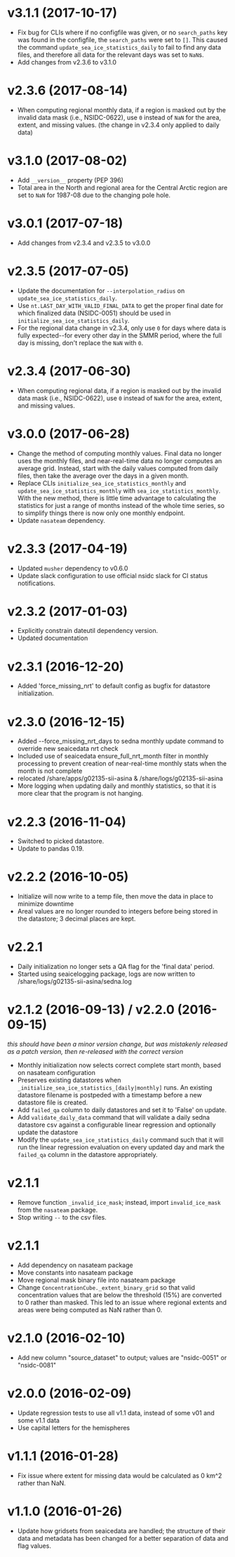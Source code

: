# v3.1.1 (2017-10-17)

* Fix bug for CLIs where if no configfile was given, or no `search_paths` key
  was found in the configfile, the `search_paths` were set to `[]`. This caused
  the command `update_sea_ice_statistics_daily` to fail to find any data files,
  and therefore all data for the relevant days was set to `NaN`s.
* Add changes from v2.3.6 to v3.1.0

# v2.3.6 (2017-08-14)

* When computing regional monthly data, if a region is masked out by the invalid
  data mask (i.e., NSIDC-0622), use `0` instead of `NaN` for the area, extent,
  and missing values. (the change in v2.3.4 only applied to daily data)

# v3.1.0 (2017-08-02)

* Add `__version__` property (PEP 396)
* Total area in the North and regional area for the Central Arctic region are
  set to `NaN` for 1987-08 due to the changing pole hole.

# v3.0.1 (2017-07-18)

* Add changes from v2.3.4 and v2.3.5 to v3.0.0

# v2.3.5 (2017-07-05)

* Update the documentation for `--interpolation_radius` on
  `update_sea_ice_statistics_daily`.
* Use `nt.LAST_DAY_WITH_VALID_FINAL_DATA` to get the proper final date for which
  finalized data (NSIDC-0051) should be used in
  `initialize_sea_ice_statistics_daily`.
* For the regional data change in v2.3.4, only use `0` for days where data is
  fully expected--for every other day in the SMMR period, where the full day is
  missing, don't replace the `NaN` with `0`.

# v2.3.4 (2017-06-30)

* When computing regional data, if a region is masked out by the invalid data
  mask (i.e., NSIDC-0622), use `0` instead of `NaN` for the area, extent, and
  missing values.

# v3.0.0 (2017-06-28)

* Change the method of computing monthly values. Final data no longer uses the
  monthly files, and near-real-time data no longer computes an average
  grid. Instead, start with the daily values computed from daily files, then
  take the average over the days in a given month.
* Replace CLIs `initialize_sea_ice_statistics_monthly` and
  `update_sea_ice_statistics_monthly` with `sea_ice_statistics_monthly`. With
  the new method, there is little time advantage to calculating the statistics
  for just a range of months instead of the whole time series, so to simplify
  things there is now only one monthly endpoint.
* Update `nasateam` dependency.

# v2.3.3 (2017-04-19)

* Updated `musher` dependency to v0.6.0
* Update slack configuration to use official nsidc slack for CI status notifications.

# v2.3.2 (2017-01-03)

- Explicitly constrain dateutil dependency version.
- Updated documentation

# v2.3.1 (2016-12-20)

- Added 'force_missing_nrt' to default config as bugfix for datastore initialization.

# v2.3.0 (2016-12-15)

- Added --force_missing_nrt_days to sedna monthly update command to override
  new seaicedata nrt check
- Included use of seaicedata ensure_full_nrt_month filter in monthly processing
  to prevent creation of near-real-time monthly stats when the month is not
  complete
- relocated /share/apps/g02135-sii-asina &  /share/logs/g02135-sii-asina
- More logging when updating daily and monthly statistics, so that it is more
  clear that the program is not hanging.

# v2.2.3 (2016-11-04)

- Switched to picked datastore.
- Update to pandas 0.19.

# v2.2.2 (2016-10-05)

- Initialize will now write to a temp file, then move the data in place to
  minimize downtime
- Areal values are no longer rounded to integers before being stored in the
  datastore; 3 decimal places are kept.

# v2.2.1

- Daily initialization no longer sets a QA flag for the 'final data' period.
- Started using seaicelogging package, logs are now written to
  /share/logs/g02135-sii-asina/sedna.log


# v2.1.2 (2016-09-13) / v2.2.0 (2016-09-15)

*this should have been a minor version change, but was mistakenly released as a
patch version, then re-released with the correct version*

- Monthly initialization now selects correct complete start month, based on
  nasateam configuration
- Preserves existing datastores when
  `_initialize_sea_ice_statistics_[daily|monthly]` runs. An existing datastore
  filename is postpeded with a timestamp before a new datastore file is
  created.
- Add `failed_qa` column to daily datastores and set it to 'False' on update.
- Add `validate_daily_data` command that will validate a daily sedna datastore csv
  against a configurable linear regression and optionally update the datastore
- Modify the `update_sea_ice_statistics_daily` command such that it will run
  the linear regression evaluation on every updated day and mark the `failed_qa`
  column in the datastore appropriately.

# v2.1.1

- Remove function `_invalid_ice_mask`; instead, import `invalid_ice_mask` from
  the `nasateam` package.
- Stop writing `--` to the csv files.

# v2.1.1

- Add dependency on nasateam package
- Move constants into nasateam package
- Move regional mask binary file into nasateam package
- Change `ConcentrationCube._extent_binary_grid` so that valid concentration
  values that are below the threshold (15%) are converted to 0 rather than
  masked. This led to an issue where regional extents and areas were being
  computed as NaN rather than 0.

# v2.1.0 (2016-02-10)

- Add new column "source_dataset" to output; values are "nsidc-0051" or
  "nsidc-0081"

# v2.0.0 (2016-02-09)

- Update regression tests to use all v1.1 data, instead of some v01 and some
  v1.1 data
- Use capital letters for the hemispheres

# v1.1.1 (2016-01-28)

- Fix issue where extent for missing data would be calculated as 0 km^2 rather
  than NaN.

# v1.1.0 (2016-01-26)

- Update how gridsets from seaicedata are handled; the structure of their data
  and metadata has been changed for a better separation of data and flag values.
